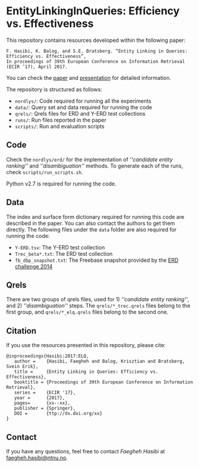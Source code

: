 # EntityLinkingInQueries: Efficiency vs. Effectiveness

This repository contains resources developed within the following paper:

	F. Hasibi, K. Balog, and S.E. Bratsberg. “Entity Linking in Queries: Efficiency vs. Effectiveness”,
	In proceedings of 39th European Conference on Information Retrieval (ECIR ’17), April 2017.

You can check the [paper](http://hasibi.com/files/ecir2017-elq.pdf) and [presentation](http://www.slideshare.net/FaeghehHasibi/ecir2017-elq) for detailed information.

The repository is structured as follows:

- `nordlys/`: Code required for running all the experiments
- `data/`: Query set and data required for running the code
- `qrels/`: Qrels files for ERD and Y-ERD test collections
- `runs/`: Run files reported in the paper
- `scripts/`: Run and evaluation scripts


## Code

Check the `nordlys/erd/` for the implementation of *''candidate entity ranking''* and *''disambiguation''* methods.
To generate each of the runs, check `scripts/run_scripts.sh`.

Python v2.7 is required for running the code.


## Data

The index and surface form dictionary required for running this code are described in the paper. You can also contact the authors to get them directly. The following files under the `data` folder are also required for running the code:

- `Y-ERD.tsv`: The Y-ERD test collection
- `Trec_beta*.txt`: The ERD test collection
-  `fb_dbp_snapshot.txt`: The Freebase snapshot provided by the [ERD challenge 2014](http://sigir.org/files/forum/2014D/p063.pdf)

## Qrels

There are two groups of qrels files, used for 1) *''candidate entity ranking''*, and 2) *''disambiguation''* steps.
The `qrels/*_trec.qrels` files belong to the first group, and `qrels/*_elq.qrels` files belong to the second one.


## Citation

If you use the resources presented in this repository, please cite:

```
@inproceedings{Hasibi:2017:ELQ, 
   author =    {Hasibi, Faegheh and Balog, Krisztian and Bratsberg, Svein Erik},
   title =     {Entity Linking in Queries: Efficiency vs. Effectiveness},
   booktitle = {Proceedings of 39th European Conference on Information Retrieval},
   series =    {ECIR '17},
   year =      {2017},
   pages=      {xx--xx},
   publisher = {Springer},
   DOI =       {ttp://dx.doi.org/xx}
} 
```

## Contact

If you have any questions, feel free to contact *Faegheh Hasibi* at <faegheh.hasibi@ntnu.no>.
